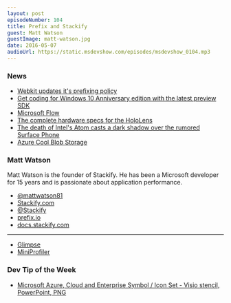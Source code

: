 ```yaml
---
layout: post
episodeNumber: 104
title: Prefix and Stackify
guest: Matt Watson
guestImage: matt-watson.jpg
date: 2016-05-07
audioUrl: https://static.msdevshow.com/episodes/msdevshow_0104.mp3
---
```


### News

 - [Webkit updates it's prefixing policy](https://webkit.org/blog/6131/updating-our-prefixing-policy/)
 - [Get coding for Windows 10 Anniversary edition with the latest preview SDK](https://blogs.windows.com/buildingapps/2016/04/28/windows-10-anniversary-sdk-preview-build-14332-released/)
 - [Microsoft Flow](https://flow.microsoft.com)
 - [The complete hardware specs for the HoloLens](http://www.windowscentral.com/microsoft-hololens-processor-storage-and-ram)
  - [The death of Intel's Atom casts a dark shadow over the rumored Surface Phone](http://www.pcworld.com/article/3063672/windows/the-death-of-intels-atom-casts-a-dark-shadow-over-the-rumored-surface-phone.html)
 - [Azure Cool Blob Storage](https://azure.microsoft.com/en-us/blog/introducing-azure-cool-storage/)
 
### Matt Watson

Matt Watson is the founder of Stackify. He has been a Microsoft developer for 15 years and is passionate about application performance. 

 - [@mattwatson81](https://twitter.com/mattwatson81)
 - [Stackify.com](http://Stackify.com)
 - [@Stackify](https://twitter.com/Stackify)
 - [prefix.io](http://www.prefix.io/)
 - [docs.stackify.com](http://docs.stackify.com)

----------------------------------------------------------------------

 - [Glimpse](http://getglimpse.com/)
 - [MiniProfiler](http://miniprofiler.com/)

### Dev Tip of the Week

 - [Microsoft Azure, Cloud and Enterprise Symbol / Icon Set - Visio stencil, PowerPoint, PNG](https://www.microsoft.com/en-us/download/details.aspx?id=41937)